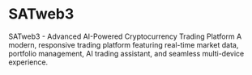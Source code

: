 # SATweb3
SATweb3 - Advanced AI-Powered Cryptocurrency Trading Platform A modern, responsive trading platform featuring real-time market data, portfolio management, AI trading assistant, and seamless multi-device experience.

